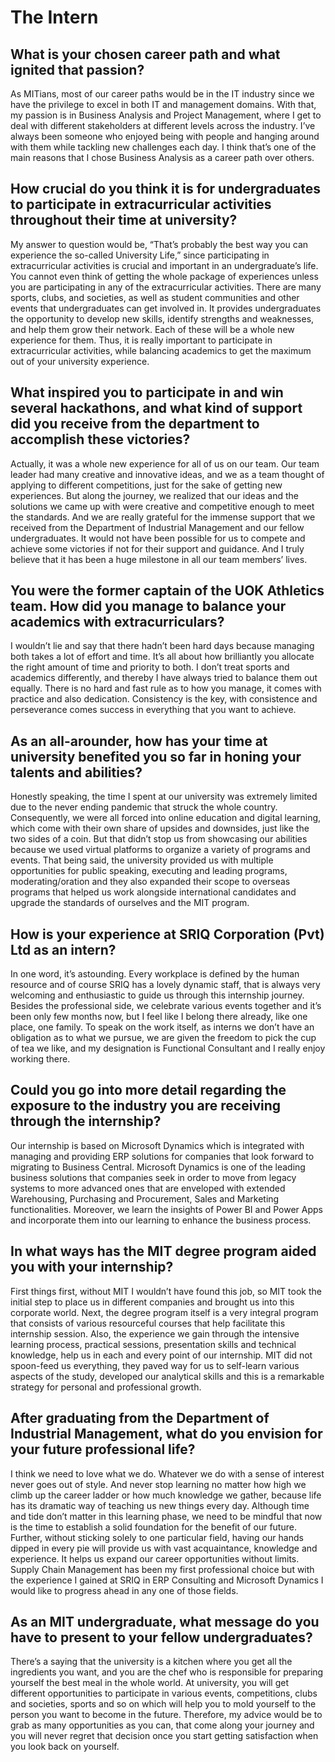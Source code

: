 # The Intern

## What is your chosen career path and what ignited that passion?

As MITians, most of our career paths would be in the IT
industry since we have the privilege to excel in both IT and
management domains. With that, my passion is in Business
Analysis and Project Management, where I get to deal with
different stakeholders at different levels across the industry.
I’ve always been someone who enjoyed being with people and
hanging around with them while tackling new challenges each
day. I think that’s one of the main reasons that I chose Business
Analysis as a career path over others.

## How crucial do you think it is for undergraduates to participate in extracurricular activities throughout their time at university?

My answer to question would be, “That’s probably the best
way you can experience the so-called University Life,” since
participating in extracurricular activities is crucial and important
in an undergraduate’s life. You cannot even think of getting the
whole package of experiences unless you are participating
in any of the extracurricular activities. There are many sports,
clubs, and societies, as well as student communities and other
events that undergraduates can get involved in. It provides
undergraduates the opportunity to develop new skills, identify
strengths and weaknesses, and help them grow their network.
Each of these will be a whole new experience for them. Thus, it
is really important to participate in extracurricular activities, while
balancing academics to get the maximum out of your university
experience.

## What inspired you to participate in and win several hackathons, and what kind of support did you receive from the department to accomplish these victories?

Actually, it was a whole new experience for all of us on our
team. Our team leader had many creative and innovative ideas,
and we as a team thought of applying to different competitions,
just for the sake of getting new experiences. But along the
journey, we realized that our ideas and the solutions we came up with were creative and competitive enough to meet the
standards. And we are really grateful for the immense support
that we received from the Department of Industrial Management
and our fellow undergraduates. It would not have been possible
for us to compete and achieve some victories if not for their
support and guidance. And I truly believe that it has been a huge
milestone in all our team members’ lives.

## You were the former captain of the UOK Athletics team. How did you manage to balance your academics with extracurriculars?

I wouldn’t lie and say that there hadn’t been hard days
because managing both takes a lot of effort and time. It’s all
about how brilliantly you allocate the right amount of time and
priority to both. I don’t treat sports and academics differently,
and thereby I have always tried to balance them out equally.
There is no hard and fast rule as to how you manage, it comes
with practice and also dedication. Consistency is the key, with
consistence and perseverance comes success in everything
that you want to achieve.

## As an all-arounder, how has your time at university benefited you so far in honing your talents and abilities?

Honestly speaking, the time I spent at our university was
extremely limited due to the never ending pandemic that struck
the whole country. Consequently, we were all forced into online
education and digital learning, which come with their own share
of upsides and downsides, just like the two sides of a coin. But
that didn’t stop us from showcasing our abilities because we
used virtual platforms to organize a variety of programs and
events. That being said, the university provided us with multiple
opportunities for public speaking, executing and leading
programs, moderating/oration and they also expanded their
scope to overseas programs that helped us work alongside
international candidates and upgrade the standards of ourselves
and the MIT program.

## How is your experience at SRIQ Corporation (Pvt) Ltd as an intern?

In one word, it’s astounding. Every workplace is defined by
the human resource and of course SRIQ has a lovely dynamic
staff, that is always very welcoming and enthusiastic to guide
us through this internship journey. Besides the professional side,
we celebrate various events together and it’s been only few
months now, but I feel like I belong there already, like one place,
one family. To speak on the work itself, as interns we don’t have
an obligation as to what we pursue, we are given the freedom
to pick the cup of tea we like, and my designation is Functional
Consultant and I really enjoy working there.

## Could you go into more detail regarding the exposure to the industry you are receiving through the internship?

Our internship is based on Microsoft Dynamics which is
integrated with managing and providing ERP solutions for
companies that look forward to migrating to Business Central.
Microsoft Dynamics is one of the leading business solutions
that companies seek in order to move from legacy systems
to more advanced ones that are enveloped with extended
Warehousing, Purchasing and Procurement, Sales and Marketing
functionalities. Moreover, we learn the insights of Power BI and
Power Apps and incorporate them into our learning to enhance
the business process.

## In what ways has the MIT degree program aided you with your internship?

First things first, without MIT I wouldn’t have found this job, so MIT
took the initial step to place us in different companies and brought
us into this corporate world. Next, the degree program itself is a
very integral program that consists of various resourceful courses
that help facilitate this internship session. Also, the experience we
gain through the intensive learning process, practical sessions,
presentation skills and technical knowledge, help us in each and
every point of our internship. MIT did not spoon-feed us everything,
they paved way for us to self-learn various aspects of the study,
developed our analytical skills and this is a remarkable strategy for
personal and professional growth.

## After graduating from the Department of Industrial Management, what do you envision for your future professional life?

I think we need to love what we do. Whatever we do with a sense
of interest never goes out of style. And never stop learning no matter
how high we climb up the career ladder or how much knowledge
we gather, because life has its dramatic way of teaching us new
things every day. Although time and tide don’t matter in this learning
phase, we need to be mindful that now is the time to establish a solid
foundation for the benefit of our future. Further, without sticking
solely to one particular field, having our hands dipped in every pie
will provide us with vast acquaintance, knowledge and experience.
It helps us expand our career opportunities without limits. Supply
Chain Management has been my first professional choice but with
the experience I gained at SRIQ in ERP Consulting and Microsoft
Dynamics I would like to progress ahead in any one of those fields.

## As an MIT undergraduate, what message do you have to present to your fellow undergraduates?

There’s a saying that the university is a kitchen where you get all
the ingredients you want, and you are the chef who is responsible
for preparing yourself the best meal in the whole world. At university,
you will get different opportunities to participate in various events,
competitions, clubs and societies, sports and so on which will help
you to mold yourself to the person you want to become in the future.
Therefore, my advice would be to grab as many opportunities as
you can, that come along your journey and you will never regret that
decision once you start getting satisfaction when you look back on
yourself.
